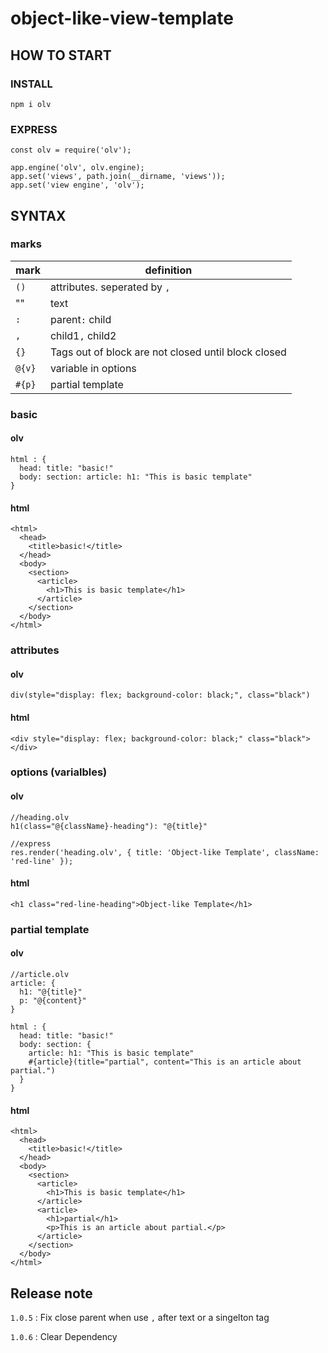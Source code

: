 # object-like-view-template

## HOW TO START
### INSTALL

```
npm i olv
```

### EXPRESS
```
const olv = require('olv');

app.engine('olv', olv.engine);
app.set('views', path.join(__dirname, 'views'));
app.set('view engine', 'olv');
```

## SYNTAX

### marks
|mark|definition|
|--|--|
|`()`|attributes. seperated by `,`|
|""|text|
|`:`|parent`:` child|
|`,`|child1`,` child2|
|`{}`|Tags out of block are not closed until block closed|
|`@{v}`|variable in options|
|`#{p}`|partial template|

### basic
#### olv
```
html : {
  head: title: "basic!"
  body: section: article: h1: "This is basic template"
}
```
#### html
```
<html>
  <head>
    <title>basic!</title>
  </head>
  <body>
    <section>
      <article>
        <h1>This is basic template</h1>
      </article>
    </section>
  </body>
</html>
```

### attributes
#### olv
```
div(style="display: flex; background-color: black;", class="black")
```
#### html
```
<div style="display: flex; background-color: black;" class="black"></div>
```

### options (varialbles)
#### olv
```
//heading.olv
h1(class="@{className}-heading"): "@{title}"

//express
res.render('heading.olv', { title: 'Object-like Template', className: 'red-line' });
```
#### html
```
<h1 class="red-line-heading">Object-like Template</h1>
```


### partial template
#### olv
```
//article.olv
article: {
  h1: "@{title}"
  p: "@{content}"
}

html : {
  head: title: "basic!"
  body: section: {
    article: h1: "This is basic template"
    #{article}(title="partial", content="This is an article about partial.")
  }
}

```
#### html
```
<html>
  <head>
    <title>basic!</title>
  </head>
  <body>
    <section>
      <article>
        <h1>This is basic template</h1>
      </article>
      <article>
        <h1>partial</h1>
        <p>This is an article about partial.</p>
      </article>
    </section>
  </body>
</html>
```

## Release note
`1.0.5` : Fix close parent when use `,` after text or a singelton tag

`1.0.6` : Clear Dependency

